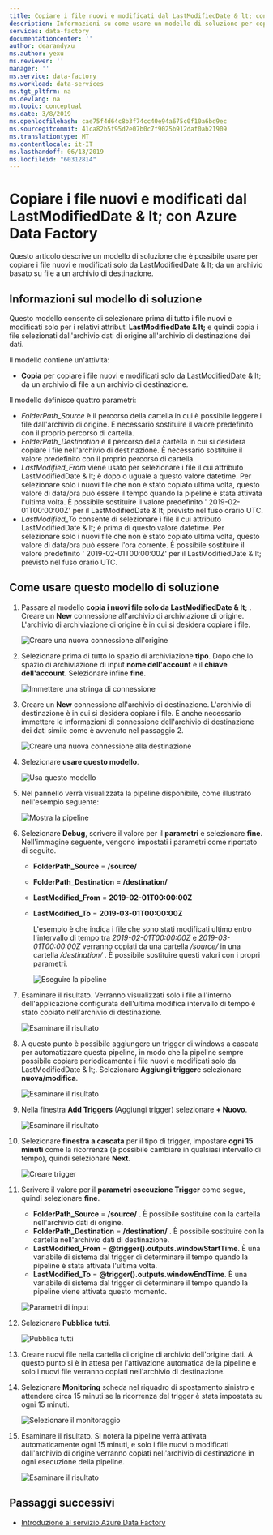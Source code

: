 ```yaml
---
title: Copiare i file nuovi e modificati dal LastModifiedDate & lt; con Azure Data Factory | Microsoft Docs
description: Informazioni su come usare un modello di soluzione per copiare i file nuovi e modificati dal LastModifiedDate & lt; con Azure Data Factory.
services: data-factory
documentationcenter: ''
author: dearandyxu
ms.author: yexu
ms.reviewer: ''
manager: ''
ms.service: data-factory
ms.workload: data-services
ms.tgt_pltfrm: na
ms.devlang: na
ms.topic: conceptual
ms.date: 3/8/2019
ms.openlocfilehash: cae75f4d64c8b3f74cc40e94a675c0f10a6bd9ec
ms.sourcegitcommit: 41ca82b5f95d2e07b0c7f9025b912daf0ab21909
ms.translationtype: MT
ms.contentlocale: it-IT
ms.lasthandoff: 06/13/2019
ms.locfileid: "60312814"
---
```

# <a name="copy-new-and-changed-files-by-lastmodifieddate-with-azure-data-factory"></a>Copiare i file nuovi e modificati dal LastModifiedDate & lt; con Azure Data Factory

Questo articolo descrive un modello di soluzione che è possibile usare per copiare i file nuovi e modificati solo da LastModifiedDate & lt; da un archivio basato su file a un archivio di destinazione. 

## <a name="about-this-solution-template"></a>Informazioni sul modello di soluzione

Questo modello consente di selezionare prima di tutto i file nuovi e modificati solo per i relativi attributi **LastModifiedDate & lt;** e quindi copia i file selezionati dall'archivio dati di origine all'archivio di destinazione dei dati.

Il modello contiene un'attività:
- **Copia** per copiare i file nuovi e modificati solo da LastModifiedDate & lt; da un archivio di file a un archivio di destinazione.

Il modello definisce quattro parametri:
-  *FolderPath_Source* è il percorso della cartella in cui è possibile leggere i file dall'archivio di origine. È necessario sostituire il valore predefinito con il proprio percorso di cartella.
-  *FolderPath_Destination* è il percorso della cartella in cui si desidera copiare i file nell'archivio di destinazione. È necessario sostituire il valore predefinito con il proprio percorso di cartella.
-  *LastModified_From* viene usato per selezionare i file il cui attributo LastModifiedDate & lt; è dopo o uguale a questo valore datetime.  Per selezionare solo i nuovi file che non è stato copiato ultima volta, questo valore di data/ora può essere il tempo quando la pipeline è stata attivata l'ultima volta. È possibile sostituire il valore predefinito ' 2019-02-01T00:00:00Z' per il LastModifiedDate & lt; previsto nel fuso orario UTC. 
-  *LastModified_To* consente di selezionare i file il cui attributo LastModifiedDate & lt; è prima di questo valore datetime. Per selezionare solo i nuovi file che non è stato copiato ultima volta, questo valore di data/ora può essere l'ora corrente.  È possibile sostituire il valore predefinito ' 2019-02-01T00:00:00Z' per il LastModifiedDate & lt; previsto nel fuso orario UTC. 

## <a name="how-to-use-this-solution-template"></a>Come usare questo modello di soluzione

1. Passare al modello **copia i nuovi file solo da LastModifiedDate & lt;** . Creare un **New** connessione all'archivio di archiviazione di origine. L'archivio di archiviazione di origine è in cui si desidera copiare i file.

    ![Creare una nuova connessione all'origine](media/solution-template-copy-new-files-lastmodifieddate/copy-new-files-lastmodifieddate1.png)
    
2. Selezionare prima di tutto lo spazio di archiviazione **tipo**. Dopo che lo spazio di archiviazione di input **nome dell'account** e il **chiave dell'account**. Selezionare infine **fine**.

    ![Immettere una stringa di connessione](media/solution-template-copy-new-files-lastmodifieddate/copy-new-files-lastmodifieddate2.png)
    
3. Creare un **New** connessione all'archivio di destinazione. L'archivio di destinazione è in cui si desidera copiare i file. È anche necessario immettere le informazioni di connessione dell'archivio di destinazione dei dati simile come è avvenuto nel passaggio 2.

    ![Creare una nuova connessione alla destinazione](media/solution-template-copy-new-files-lastmodifieddate/copy-new-files-lastmodifieddate3.png)

4. Selezionare **usare questo modello**.

    ![Usa questo modello](media/solution-template-copy-new-files-lastmodifieddate/copy-new-files-lastmodifieddate4.png)
    
5. Nel pannello verrà visualizzata la pipeline disponibile, come illustrato nell'esempio seguente:

    ![Mostra la pipeline](media/solution-template-copy-new-files-lastmodifieddate/copy-new-files-lastmodifieddate5.png)

6. Selezionare **Debug**, scrivere il valore per il **parametri** e selezionare **fine**.  Nell'immagine seguente, vengono impostati i parametri come riportato di seguito.
   - **FolderPath_Source** =  **/source/**
   - **FolderPath_Destination** =  **/destination/**
   - **LastModified_From** =  **2019-02-01T00:00:00Z**
   - **LastModified_To** = **2019-03-01T00:00:00Z**
    
     L'esempio è che indica i file che sono stati modificati ultimo entro l'intervallo di tempo tra *2019-02-01T00:00:00Z* e *2019-03-01T00:00:00Z* verranno copiati da una cartella */source/*  in una cartella */destination/* .  È possibile sostituire questi valori con i propri parametri.
    
     ![Eseguire la pipeline](media/solution-template-copy-new-files-lastmodifieddate/copy-new-files-lastmodifieddate6.png)

7. Esaminare il risultato. Verranno visualizzati solo i file all'interno dell'applicazione configurata dell'ultima modifica intervallo di tempo è stato copiato nell'archivio di destinazione.

    ![Esaminare il risultato](media/solution-template-copy-new-files-lastmodifieddate/copy-new-files-lastmodifieddate7.png)
    
8. A questo punto è possibile aggiungere un trigger di windows a cascata per automatizzare questa pipeline, in modo che la pipeline sempre possibile copiare periodicamente i file nuovi e modificati solo da LastModifiedDate & lt;.  Selezionare **Aggiungi trigger**e selezionare **nuova/modifica**.

    ![Esaminare il risultato](media/solution-template-copy-new-files-lastmodifieddate/copy-new-files-lastmodifieddate8.png)
    
9. Nella finestra **Add Triggers** (Aggiungi trigger) selezionare **+ Nuovo**.

    ![Esaminare il risultato](media/solution-template-copy-new-files-lastmodifieddate/copy-new-files-lastmodifieddate9.png)

10. Selezionare **finestra a cascata** per il tipo di trigger, impostare **ogni 15 minuti** come la ricorrenza (è possibile cambiare in qualsiasi intervallo di tempo), quindi selezionare **Next**.

    ![Creare trigger](media/solution-template-copy-new-files-lastmodifieddate/copy-new-files-lastmodifieddate10.png)    
    
11. Scrivere il valore per il **parametri esecuzione Trigger** come segue, quindi selezionare **fine**.
    - **FolderPath_Source** =  **/source/** .  È possibile sostituire con la cartella nell'archivio dati di origine.
    - **FolderPath_Destination** =  **/destination/** .  È possibile sostituire con la cartella nell'archivio dati di destinazione.
    - **LastModified_From** =   **@trigger().outputs.windowStartTime**.  È una variabile di sistema dal trigger di determinare il tempo quando la pipeline è stata attivata l'ultima volta.
    - **LastModified_To** =  **@trigger().outputs.windowEndTime**.  È una variabile di sistema dal trigger di determinare il tempo quando la pipeline viene attivata questo momento.
    
    ![Parametri di input](media/solution-template-copy-new-files-lastmodifieddate/copy-new-files-lastmodifieddate11.png)
    
12. Selezionare **Pubblica tutti**.
    
    ![Pubblica tutti](media/solution-template-copy-new-files-lastmodifieddate/copy-new-files-lastmodifieddate12.png)

13. Creare nuovi file nella cartella di origine di archivio dell'origine dati.  A questo punto si è in attesa per l'attivazione automatica della pipeline e solo i nuovi file verranno copiati nell'archivio di destinazione.

14. Selezionare **Monitoring** scheda nel riquadro di spostamento sinistro e attendere circa 15 minuti se la ricorrenza del trigger è stata impostata su ogni 15 minuti. 

    ![Selezionare il monitoraggio](media/solution-template-copy-new-files-lastmodifieddate/copy-new-files-lastmodifieddate14.png)

15. Esaminare il risultato. Si noterà la pipeline verrà attivata automaticamente ogni 15 minuti, e solo i file nuovi o modificati dall'archivio di origine verranno copiati nell'archivio di destinazione in ogni esecuzione della pipeline.

    ![Esaminare il risultato](media/solution-template-copy-new-files-lastmodifieddate/copy-new-files-lastmodifieddate15.png)
    
## <a name="next-steps"></a>Passaggi successivi

- [Introduzione al servizio Azure Data Factory](introduction.md)